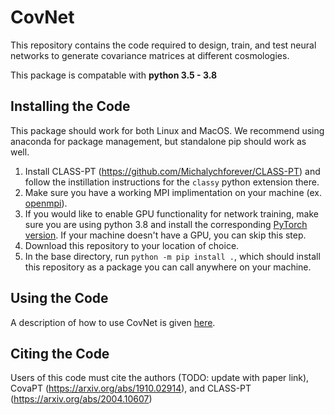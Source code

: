 # CovNet
This repository contains the code required to design, train, and test neural networks to generate covariance matrices at different cosmologies.

This package is compatable with **python 3.5 - 3.8**

## Installing the Code
This package should work for both Linux and MacOS. We recommend using anaconda for package management, but standalone pip should work as well. 

1. Install CLASS-PT (https://github.com/Michalychforever/CLASS-PT) and follow the instillation instructions for the `classy` python extension there.
2. Make sure you have a working MPI implimentation on your machine (ex. [openmpi](https://docs.open-mpi.org/en/v5.0.x/installing-open-mpi/quickstart.html)). 
3. If you would like to enable GPU functionality for network training, make sure you are using python 3.8 and install the corresponding [PyTorch version](https://pytorch.org/get-started/locally/). If your machine doesn't have a GPU, you can skip this step.
4. Download this repository to your location of choice.
5. In the base directory, run `python -m pip install .`, which should install this repository as a package you can call anywhere on your machine.

## Using the Code
A description of how to use CovNet is given [here](https://github.com/jadamo/CovNet/wiki/Covariance-Matrix-Emulator-Workflow). 

## Citing the Code
Users of this code must cite the authors (TODO: update with paper link), CovaPT (https://arxiv.org/abs/1910.02914), and CLASS-PT (https://arxiv.org/abs/2004.10607)
